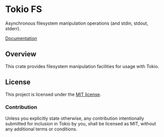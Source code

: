# Tokio FS

Asynchronous filesystem manipulation operations (and stdin, stdout, stderr).

[Documentation](https://tokio-rs.github.io/tokio/tokio_fs/)

## Overview

This crate provides filesystem manipulation facilities for usage with Tokio.

## License

This project is licensed under the [MIT license](LICENSE).

### Contribution

Unless you explicitly state otherwise, any contribution intentionally submitted
for inclusion in Tokio by you, shall be licensed as MIT, without any additional
terms or conditions.

